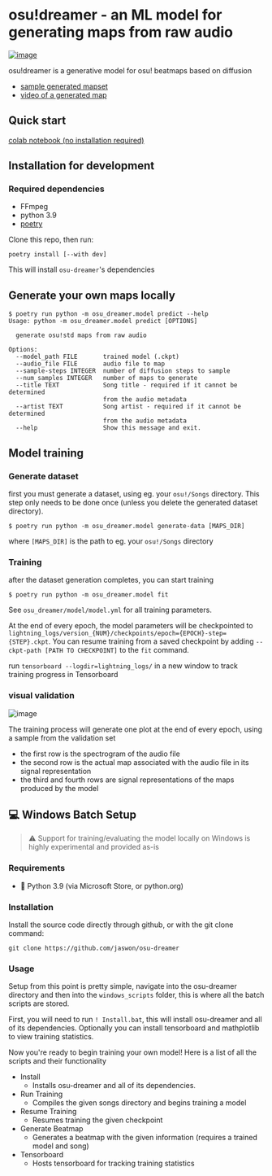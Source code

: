 # osu!dreamer - an ML model for generating maps from raw audio

[![image](https://img.shields.io/badge/Discord-5865F2?style=for-the-badge&logo=discord&logoColor=white)](https://discord.gg/ZewBWhjxsR)

osu!dreamer is a generative model for osu! beatmaps based on diffusion

-   [sample generated mapset](https://osu.ppy.sh/beatmapsets/1888586#osu/3889513)
-   [video of a generated map](https://streamable.com/ijp1jj)

## Quick start

[colab notebook (no installation required)](https://colab.research.google.com/drive/1Th6v5OOrY5vcTWvIH3NKZsuj_RMnAEM5#sandboxMode=true)

## Installation for development

### Required dependencies
- FFmpeg
- python 3.9
- [poetry](https://python-poetry.org/docs/#installation) 

Clone this repo, then run:

```
poetry install [--with dev]
```

This will install `osu-dreamer`'s dependencies

## Generate your own maps locally

```
$ poetry run python -m osu_dreamer.model predict --help
Usage: python -m osu_dreamer.model predict [OPTIONS]

  generate osu!std maps from raw audio

Options:
  --model_path FILE       trained model (.ckpt)
  --audio_file FILE       audio file to map
  --sample-steps INTEGER  number of diffusion steps to sample
  --num_samples INTEGER   number of maps to generate
  --title TEXT            Song title - required if it cannot be determined
                          from the audio metadata
  --artist TEXT           Song artist - required if it cannot be determined
                          from the audio metadata
  --help                  Show this message and exit.
```

## Model training

### Generate dataset

first you must generate a dataset, using eg. your `osu!/Songs` directory.
This step only needs to be done once (unless you delete the generated dataset directory).

```
$ poetry run python -m osu_dreamer.model generate-data [MAPS_DIR]
```

where `[MAPS_DIR]` is the path to eg. your `osu!/Songs` directory

### Training

after the dataset generation completes, you can start training

```
$ poetry run python -m osu_dreamer.model fit
```

See `osu_dreamer/model/model.yml` for all training parameters.

At the end of every epoch, the model parameters will be checkpointed to `lightning_logs/version_{NUM}/checkpoints/epoch={EPOCH}-step={STEP}.ckpt`. You can resume training from a saved checkpoint by adding `--ckpt-path [PATH TO CHECKPOINT]` to the `fit` command.

run `tensorboard --logdir=lightning_logs/` in a new window to track training progress in Tensorboard

### visual validation

![image](https://user-images.githubusercontent.com/943003/203165744-68da33fa-967f-45a7-956e-f0fe0114f9cc.png)

The training process will generate one plot at the end of every epoch, using a sample from the validation set

-   the first row is the spectrogram of the audio file
-   the second row is the actual map associated with the audio file in its signal representation
-   the third and fourth rows are signal representations of the maps produced by the model

## 💻 Windows Batch Setup

> ⚠️ Support for training/evaluating the model locally on Windows is highly experimental and provided as-is

### Requirements
-   🐍 Python 3.9 (via Microsoft Store, or python.org)

### Installation

Install the source code directly through github, or with the git clone command:

`git clone https://github.com/jaswon/osu-dreamer`

### Usage

Setup from this point is pretty simple, navigate into the osu-dreamer directory and then into the `windows_scripts` folder, this is where all the batch scripts are stored.

First, you will need to run `! Install.bat`, this will install osu-dreamer and all of its dependencies. Optionally you can install tensorboard and mathplotlib to view training statistics.

Now you're ready to begin training your own model! Here is a list of all the scripts and their functionality

-   Install
    -   Installs osu-dreamer and all of its dependencies.
-   Run Training
    -   Compiles the given songs directory and begins training a model
-   Resume Training
    -   Resumes training the given checkpoint
-   Generate Beatmap
    -   Generates a beatmap with the given information (requires a trained model and song)
-   Tensorboard
    -   Hosts tensorboard for tracking training statistics
